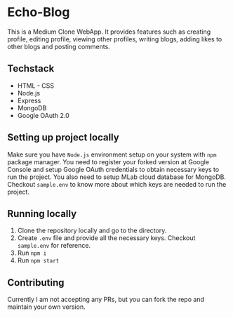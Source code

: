 # Echo-Blog
This is a Medium Clone WebApp. It provides features such as creating profile, editing profile, viewing other profiles, writing blogs, adding likes to other blogs and posting comments.


## Techstack

 - HTML - CSS
 - Node.js
 - Express
 - MongoDB
 - Google OAuth 2.0

## Setting up project locally
Make sure you have `Node.js` environment setup on your system with `npm` package manager.  You need to register your forked version at Google Console and setup Google OAuth credentials to obtain necessary keys to run the project. You also need to setup MLab cloud database for MongoDB. Checkout `sample.env` to know more about which keys are needed to run the project.

## Running locally
 1. Clone the repository locally and go to the directory.
 2. Create `.env` file and provide all the necessary keys. Checkout `sample.env` for reference.
 3. Run `npm i`
 4. Run `npm start`


## Contributing
Currently I am not accepting any PRs, but you can fork the repo and maintain your own version.



